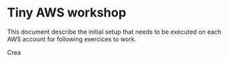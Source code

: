 # Tiny AWS workshop

This document describe the initial setup that needs to be executed on each AWS account for following exercices to work.

Crea
